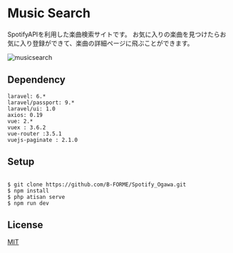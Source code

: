 # Music Search　

SpotifyAPIを利用した楽曲検索サイトです。
お気に入りの楽曲を見つけたらお気に入り登録ができて、楽曲の詳細ページに飛ぶことができます。
　

![musicsearch](https://user-images.githubusercontent.com/75051280/116491750-9074b480-a8d5-11eb-9f18-99e84ed2951d.gif)


## Dependency

```
laravel: 6.*
laravel/passport: 9.*
laravel/ui: 1.0
axios: 0.19
vue: 2.*
vuex : 3.6.2
vue-router :3.5.1
vuejs-paginate : 2.1.0

```


## Setup

```

$ git clone https://github.com/B-FORME/Spotify_Ogawa.git
$ npm install
$ php atisan serve
$ npm run dev

```





## License

[MIT](/LICENSE)